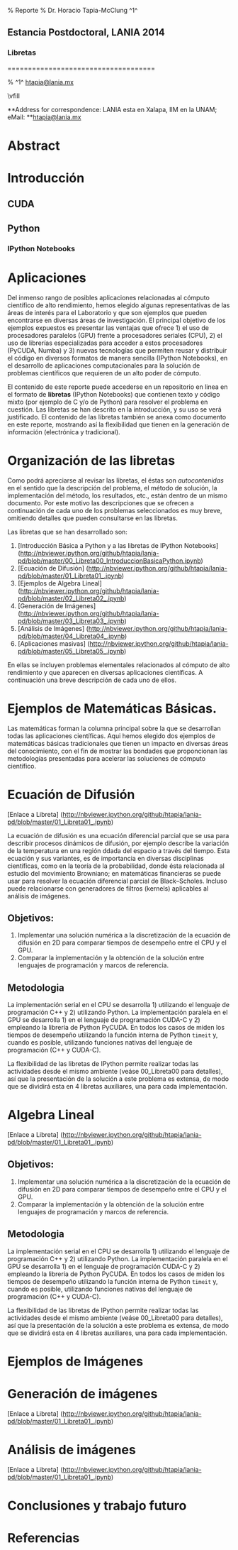 % Reporte
% Dr. Horacio Tapia-McClung ^1^
## Estancia Postdoctoral, LANIA 2014
### Libretas
====================================

% ^1^ htapia@lania.mx

\vfill  

**Address for correspondence: LANIA esta en Xalapa, IIM en la UNAM; eMail:
**htapia@lania.mx


# Abstract


# Introducción

## CUDA
## Python
### IPython Notebooks

# Aplicaciones
Del inmenso rango de posibles aplicaciones relacionadas al cómputo científico de alto rendimiento, hemos elegido algunas representativas de las áreas de interés para el Laboratorio y que son ejemplos que pueden encontrarse en diversas áreas de investigación. El principal objetivo de los ejemplos expuestos es presentar las ventajas que ofrece 1) el uso de procesadores paralelos (GPU) frente a procesadores seriales (CPU), 2) el uso de librerías especializadas para acceder a estos procesadores (PyCUDA, Numba) y 3) nuevas tecnologías que permiten reusar y distribuir el código en diversos formatos de manera sencilla (IPython Notebooks), en el desarrollo de aplicaciones computacionales para la solución de problemas científicos que requieren de un alto poder de cómputo.

El contenido de este reporte puede accederse en un repositorio en linea en el formato de __libretas__ (IPython Notebooks) que contienen texto y código mixto (por ejemplo de C y/o de Python) para resolver el problema en cuestión. Las libretas se han descrito en la introducción, y su uso se verá justificado. El contenido de las libretas también se anexa como documento en este reporte, mostrando así la flexibilidad que tienen en la generación de información (electrónica y tradicional).

# Organización de las libretas
Como podrá apreciarse al revisar las libretas, el éstas son _autocontenidas_ en el sentido que la descripción del problema, el método de solución, la implementación del método, los resultados, etc., están dentro de un mismo documento. Por este motivo las descripciones que se ofrecen a continuación de cada uno de los problemas seleccionados es muy breve, omitiendo detalles que pueden consultarse en las libretas.

Las libretas que se han desarrollado son:

1. [Introducción Básica a Python y a las libretas de IPython Notebooks] (http://nbviewer.ipython.org/github/htapia/lania-pd/blob/master/00_Libreta00_IntroduccionBasicaPython.ipynb)
2. [Ecuación de Difusión] (http://nbviewer.ipython.org/github/htapia/lania-pd/blob/master/01_Libreta01_.ipynb)
3. [Ejemplos de Algebra Lineal] (http://nbviewer.ipython.org/github/htapia/lania-pd/blob/master/02_Libreta02_.ipynb)
4. [Generación de Imágenes] (http://nbviewer.ipython.org/github/htapia/lania-pd/blob/master/03_Libreta03_.ipynb)
5. [Análisis de Imágenes] (http://nbviewer.ipython.org/github/htapia/lania-pd/blob/master/04_Libreta04_.ipynb)
6. [Aplicaciones masivas] (http://nbviewer.ipython.org/github/htapia/lania-pd/blob/master/05_Libreta05_.ipynb)

En ellas se incluyen problemas elementales relacionados al cómputo de alto rendimiento y que aparecen en diversas aplicaciones científicas. A continuación una breve descripción de cada uno de ellos.

# Ejemplos de Matemáticas Básicas.
Las matemáticas forman la columna principal sobre la que se desarrollan todas las aplicaciones científicas. Aqui hemos elegido dos ejemplos de matemáticas básicas tradicionales que tienen un impacto en diversas áreas del conocimiento, con el fin de mostrar las bondades que proponcionan las metodologías presentadas para acelerar las soluciones de cómputo científico.

# Ecuación de Difusión
[Enlace a Libreta] (http://nbviewer.ipython.org/github/htapia/lania-pd/blob/master/01_Libreta01_.ipynb)

La ecuación de difusión es una ecuación diferencial parcial que se usa para describir procesos dinámicos de difusión, por ejemplo describe la variación de la temperatura en una región ddada del espacio a través del tiempo. Esta ecuación y sus variantes, es de importancia en diversas disciplinas científicas, como en la teoría de la  probabilidad, donde ésta relacionada al estudio del movimiento Browniano; en matemáticas financieras se puede usar para resolver la ecuación diferencial parcial de Black–Scholes. Incluso puede relacionarse con generadores de filtros (kernels) aplicables al análisis de imágenes.

## Objetivos:
1. Implementar una solución numérica a la discretización de la ecuación de difusión en 2D para comparar tiempos de desempeño entre el CPU y el GPU.
2. Comparar la implementación y la obtención de la solución entre lenguajes de programación y marcos de referencia.

## Metodologia
La implementación serial en el CPU se desarrolla 1) utilizando el lenguaje de programación C++ y 2) utilizando Python. La implementación paralela en el GPU se desarrolla 1) en el lenguaje de programación CUDA-C y 2) empleando la librería de Python PyCUDA. En todos los casos de miden los tiempos de desempeño utilizando la función interna de Python `timeit` y, cuando es posible, utilizando funciones nativas del lenguaje de programación (C++ y CUDA-C).

La flexibilidad de las libretas de IPython permite realizar todas las actividades desde el mismo ambiente (veáse 00_Libreta00 para detalles), así que la presentación de la solución a este problema es extensa, de modo que se dividirá esta en 4 libretas auxiliares, una para cada implementación.

# Algebra Lineal
[Enlace a Libreta] (http://nbviewer.ipython.org/github/htapia/lania-pd/blob/master/01_Libreta01_.ipynb)

## Objetivos:
1. Implementar una solución numérica a la discretización de la ecuación de difusión en 2D para comparar tiempos de desempeño entre el CPU y el GPU.
2. Comparar la implementación y la obtención de la solución entre lenguajes de programación y marcos de referencia.

## Metodologia
La implementación serial en el CPU se desarrolla 1) utilizando el lenguaje de programación C++ y 2) utilizando Python. La implementación paralela en el GPU se desarrolla 1) en el lenguaje de programación CUDA-C y 2) empleando la librería de Python PyCUDA. En todos los casos de miden los tiempos de desempeño utilizando la función interna de Python `timeit` y, cuando es posible, utilizando funciones nativas del lenguaje de programación (C++ y CUDA-C).

La flexibilidad de las libretas de IPython permite realizar todas las actividades desde el mismo ambiente (veáse 00_Libreta00 para detalles), así que la presentación de la solución a este problema es extensa, de modo que se dividirá esta en 4 libretas auxiliares, una para cada implementación.

# Ejemplos de Imágenes

# Generación de imágenes
[Enlace a Libreta] (http://nbviewer.ipython.org/github/htapia/lania-pd/blob/master/01_Libreta01_.ipynb)

# Análisis de imágenes
[Enlace a Libreta] (http://nbviewer.ipython.org/github/htapia/lania-pd/blob/master/01_Libreta01_.ipynb)

# Conclusiones y trabajo futuro

# Referencias